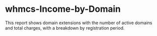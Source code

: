 # whmcs-Income-by-Domain
This report shows domain extensions with the number of active domains and total charges, with a breakdown by registration period.
